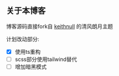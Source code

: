 ## 关于本博客

博客源码直接fork自 [keithnull](https://github.com/keithnull/gatsby-starter-breeze) 的清风朗月主题

计划改动部分:

- [x] 使用ts重构
- [ ] scss部分使用tailwind替代
- [ ] 增加暗黑模式
